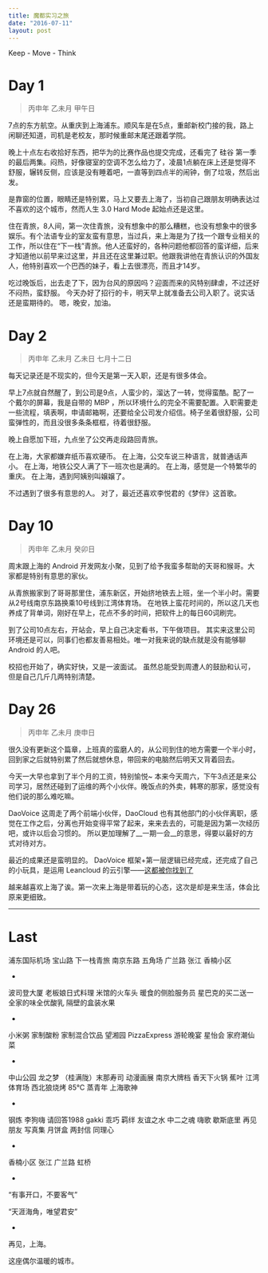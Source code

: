 ```yaml
---
title: 魔都实习之旅
date: "2016-07-11"
layout: post
---
```


Keep - Move - Think


# Day 1

> 丙申年 乙未月 甲午日

7点的东方航空。从重庆到上海浦东。顺风车是在5点，重邮新校门接的我，路上闲聊还知道，司机是老校友，那时候重邮末尾还跟着学院。

晚上十点左右收拾好东西，把华为的比赛作品也提交完成，还看完了 硅谷 第一季的最后两集。闷热，好像寝室的空调不怎么给力了，凌晨1点躺在床上还是觉得不舒服，辗转反侧，应该是没有睡着吧，一直等到四点半的闹钟，倒了垃圾，然后出发。

是靠窗的位置，眼睛还是特别累，马上又要去上海了，当初自己跟朋友明确表达过不喜欢的这个城市，然而人生 3.0 Hard Mode 起始点还是这里。

住在青旅，8人间，第一次住青旅，没有想象中的那么糟糕，也没有想象中的很多娱乐。有个法语专业的室友蛮有意思，当过兵，来上海是为了找一个跟专业相关的工作，所以住在“下一栈”青旅。他人还蛮好的，各种问题他都回答的蛮详细，后来才知道他以前早来过这里，并且还在这里兼过职。他跟我讲他在青旅认识的外国友人，他特别喜欢一个巴西的妹子，看上去很漂亮，而且才14岁。

吃过晚饭后，出去走了下，因为台风的原因吗？迎面而来的风特别肆虐，不过还好不闷热，蛮舒服。
今天办好了招行的卡，明天早上就准备去公司入职了。说实话还是蛮期待的。
嗯，晚安，加油。

<!-- more -->

# Day 2

> 丙申年  乙未月 乙未日 七月十二日

每天记录还是不现实的，但今天是第一天入职，还是有很多体会。

早上7点就自然醒了，到公司是9点，人蛮少的，溜达了一转，觉得蛮酷。配了一个戴尔的屏幕，我是自带的 MBP ，所以环境什么的完全不需要配置。入职需要走一些流程，填表啊，申请邮箱啊，还要给全公司发介绍信。椅子坐着很舒服，公司蛮弹性的，而且没很多条条框框，待着很舒服。

晚上自愿加下班，九点坐了公交再走段路回青旅。

在上海，大家都嫌弃纸币喜欢硬币。
在上海，公交车说三种语言，就普通话声小。
在上海，地铁公交人满了下一班次也是满的。
在上海，感觉是一个特繁华的重庆。
在上海，遇到阿姨别叫嬢嬢了。

不过遇到了很多有意思的人。
对了，最近还喜欢李悦君的《梦伴》这首歌。

# Day 10

> 丙申年 乙未月 癸卯日

周末跟上海的 Android 开发网友小聚，见到了给予我蛮多帮助的天哥和猴哥。大家都是特别有意思的家伙。

从青旅搬家到了哥哥那里住，浦东新区，开始挤地铁去上班，坐一个半小时。需要从2号线南京东路换乘10号线到江湾体育场。
在地铁上蛮花时间的，所以这几天也养成了背单词，刚好在早上，花点不多的时间，把软件上的每日60词刷完。


到了公司10点左右，开站会，早上自己决定看书，下午做项目。
其实来这里公司环境还是可以，同事们也都友善易相处。唯一对我来说的缺点就是没有能够聊 Android 的人吧。

校招也开始了，确实好快，又是一波面试。
虽然总能受到周遭人的鼓励和认可，但是自己几斤几两特别清楚。

# Day 26

> 丙申年  乙未月 庚申日

很久没有更新这个篇章，上班真的蛮磨人的，从公司到住的地方需要一个半小时，回到家之后就特别累了然后就想休息，带回来的电脑然后明天又背着回去。

今天一大早也拿到了半个月的工资，特别愉悦~
本来今天周六，下午3点还是来公司学习，居然还碰到了运维的两个小伙伴。晚饭点的外卖，韩寒的那家，感觉没有他们说的那么难吃嘛。

DaoVoice 这周走了两个前端小伙伴，DaoCloud 也有其他部门的小伙伴离职，感觉在工作之后，分离也开始变得平常了起来，来来去去的，可能是因为第一次经历吧，或许以后会习惯的。
所以更加理解了__一期一会__的意思，得要以最好的方式对待对方。

最近的成果还是蛮明显的。
DaoVoice 框架+第一层逻辑已经完成，还完成了自己的小玩具，是运用 Leancloud 的云引擎——[这都被你找到了](http://imxie.leanapp.cn)

越来越喜欢上海了诶。第一次来上海是带着玩的心态，这次是却是来生活，体会比原来更细致。

---

# Last

浦东国际机场 宝山路 下一栈青旅 南京东路 五角场 广兰路 张江 香楠小区 

-

波司登大厦 老板娘日式料理 米馆的火车头 暖食的侧脸服务员 星巴克的买二送一 全家的味全优酸乳 隔壁的盒装水果

-

小米粥 家制酸粉 家制混合饮品 望湘园 PizzaExpress 游轮晚宴 星怡会 家府潮仙菜 

-

中山公园 龙之梦 （桂满陇）末那寿司 动漫画展 南京大牌档 香天下火锅 蕉叶 江湾体育场 西北狼烧烤 85℃ 蒸青年 上海歌神

-

钢炼 李狗嗨 请回答1988 gakki 乖巧 羁绊 友谊之水 中二之魂 嗨歌 歇斯底里 再见 朋友 写真集 月饼盒 两封信 同理心

-

香楠小区 张江 广兰路 虹桥

-

“有事开口，不要客气”

“天涯海角，唯望君安”

-

再见，上海。

这座偶尔温暖的城市。